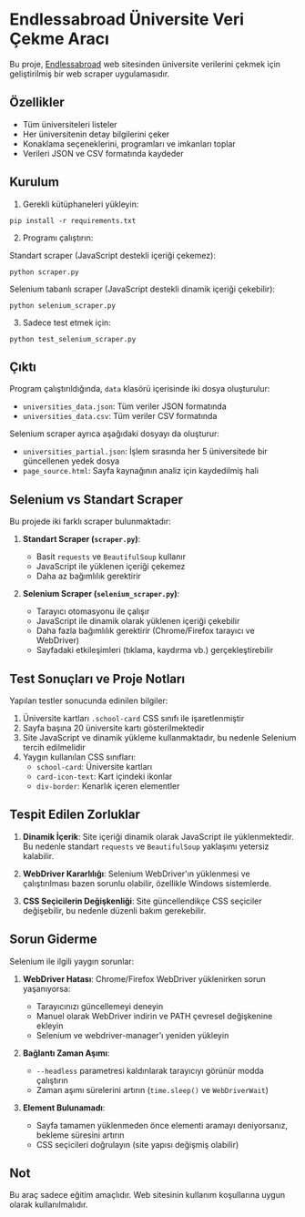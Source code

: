 # Endlessabroad Üniversite Veri Çekme Aracı

Bu proje, [Endlessabroad](https://www.endlessabroad.com.tr/) web sitesinden üniversite verilerini çekmek için geliştirilmiş bir web scraper uygulamasıdır.

## Özellikler

- Tüm üniversiteleri listeler
- Her üniversitenin detay bilgilerini çeker
- Konaklama seçeneklerini, programları ve imkanları toplar
- Verileri JSON ve CSV formatında kaydeder

## Kurulum

1. Gerekli kütüphaneleri yükleyin:
```
pip install -r requirements.txt
```

2. Programı çalıştırın:

Standart scraper (JavaScript destekli içeriği çekemez):
```
python scraper.py
```

Selenium tabanlı scraper (JavaScript destekli dinamik içeriği çekebilir):
```
python selenium_scraper.py
```

3. Sadece test etmek için:
```
python test_selenium_scraper.py
```

## Çıktı

Program çalıştırıldığında, `data` klasörü içerisinde iki dosya oluşturulur:
- `universities_data.json`: Tüm veriler JSON formatında
- `universities_data.csv`: Tüm veriler CSV formatında

Selenium scraper ayrıca aşağıdaki dosyayı da oluşturur:
- `universities_partial.json`: İşlem sırasında her 5 üniversitede bir güncellenen yedek dosya
- `page_source.html`: Sayfa kaynağının analiz için kaydedilmiş hali

## Selenium vs Standart Scraper

Bu projede iki farklı scraper bulunmaktadır:

1. **Standart Scraper (`scraper.py`)**: 
   - Basit `requests` ve `BeautifulSoup` kullanır
   - JavaScript ile yüklenen içeriği çekemez
   - Daha az bağımlılık gerektirir

2. **Selenium Scraper (`selenium_scraper.py`)**: 
   - Tarayıcı otomasyonu ile çalışır
   - JavaScript ile dinamik olarak yüklenen içeriği çekebilir
   - Daha fazla bağımlılık gerektirir (Chrome/Firefox tarayıcı ve WebDriver)
   - Sayfadaki etkileşimleri (tıklama, kaydırma vb.) gerçekleştirebilir

## Test Sonuçları ve Proje Notları

Yapılan testler sonucunda edinilen bilgiler:

1. Üniversite kartları `.school-card` CSS sınıfı ile işaretlenmiştir
2. Sayfa başına 20 üniversite kartı gösterilmektedir
3. Site JavaScript ve dinamik yükleme kullanmaktadır, bu nedenle Selenium tercih edilmelidir
4. Yaygın kullanılan CSS sınıfları:
   - `school-card`: Üniversite kartları
   - `card-icon-text`: Kart içindeki ikonlar
   - `div-border`: Kenarlık içeren elementler

## Tespit Edilen Zorluklar

1. **Dinamik İçerik**: Site içeriği dinamik olarak JavaScript ile yüklenmektedir. Bu nedenle standart `requests` ve `BeautifulSoup` yaklaşımı yetersiz kalabilir.

2. **WebDriver Kararlılığı**: Selenium WebDriver'ın yüklenmesi ve çalıştırılması bazen sorunlu olabilir, özellikle Windows sistemlerde.

3. **CSS Seçicilerin Değişkenliği**: Site güncellendikçe CSS seçiciler değişebilir, bu nedenle düzenli bakım gerekebilir.

## Sorun Giderme

Selenium ile ilgili yaygın sorunlar:

1. **WebDriver Hatası**: Chrome/Firefox WebDriver yüklenirken sorun yaşanıyorsa:
   - Tarayıcınızı güncellemeyi deneyin
   - Manuel olarak WebDriver indirin ve PATH çevresel değişkenine ekleyin
   - Selenium ve webdriver-manager'ı yeniden yükleyin

2. **Bağlantı Zaman Aşımı**: 
   - `--headless` parametresi kaldırılarak tarayıcıyı görünür modda çalıştırın
   - Zaman aşımı sürelerini artırın (`time.sleep()` ve `WebDriverWait`)

3. **Element Bulunamadı**:
   - Sayfa tamamen yüklenmeden önce elementi aramayı deniyorsanız, bekleme süresini artırın
   - CSS seçicileri doğrulayın (site yapısı değişmiş olabilir)

## Not

Bu araç sadece eğitim amaçlıdır. Web sitesinin kullanım koşullarına uygun olarak kullanılmalıdır. 